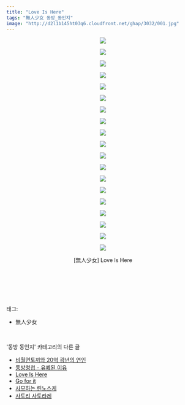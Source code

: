 ```yaml
---
title: "Love Is Here"
tags: "無人少女 동방_동인지"
image: "http://d2l1b145ht03q6.cloudfront.net/ghap/3032/001.jpg"
---
```

<div class="article">
<p style="text-align: center; clear: none; float: none;"><img src="{{ site.imgserver1 }}/ghap/3032/001.jpg"/></p>
<p style="text-align: center; clear: none; float: none;"><img src="{{ site.imgserver1 }}/ghap/3032/002.jpg"/></p>
<p style="text-align: center; clear: none; float: none;"><img src="{{ site.imgserver1 }}/ghap/3032/003.jpg"/></p>
<p style="text-align: center; clear: none; float: none;"><img src="{{ site.imgserver1 }}/ghap/3032/004.jpg"/></p>
<p style="text-align: center; clear: none; float: none;"><img src="{{ site.imgserver1 }}/ghap/3032/005.jpg"/></p>
<p style="text-align: center; clear: none; float: none;"><img src="{{ site.imgserver1 }}/ghap/3032/006.jpg"/></p>
<p style="text-align: center; clear: none; float: none;"><img src="{{ site.imgserver1 }}/ghap/3032/007.jpg"/></p>
<p style="text-align: center; clear: none; float: none;"><img src="{{ site.imgserver1 }}/ghap/3032/008.jpg"/></p>
<p style="text-align: center; clear: none; float: none;"><img src="{{ site.imgserver1 }}/ghap/3032/009.jpg"/></p>
<p style="text-align: center; clear: none; float: none;"><img src="{{ site.imgserver1 }}/ghap/3032/010.jpg"/></p>
<p style="text-align: center; clear: none; float: none;"><img src="{{ site.imgserver1 }}/ghap/3032/011.jpg"/></p>
<p style="text-align: center; clear: none; float: none;"><img src="{{ site.imgserver1 }}/ghap/3032/012.jpg"/></p>
<p style="text-align: center; clear: none; float: none;"><img src="{{ site.imgserver1 }}/ghap/3032/013.jpg"/></p>
<p style="text-align: center; clear: none; float: none;"><img src="{{ site.imgserver1 }}/ghap/3032/014.jpg"/></p>
<p style="text-align: center; clear: none; float: none;"><img src="{{ site.imgserver1 }}/ghap/3032/015.jpg"/></p>
<p style="text-align: center; clear: none; float: none;"><img src="{{ site.imgserver1 }}/ghap/3032/016.jpg"/></p>
<p style="text-align: center; clear: none; float: none;"><img src="{{ site.imgserver1 }}/ghap/3032/017.jpg"/></p>
<p style="text-align: center; clear: none; float: none;"><img src="{{ site.imgserver1 }}/ghap/3032/018.jpg"/></p>
<p style="text-align: center; clear: none; float: none;"><img src="{{ site.imgserver1 }}/ghap/3032/019.jpg"/></p>
<p style="text-align: center; clear: none; float: none;">[無人少女] Love Is Here</p>
<p style="text-align: center; clear: none; float: none;"><br/></p>
<p><br/></p>
</div><br/>
<div class="tagTrail">
<p>태그: </p>
<ul>
<li>無人少女</li>
</ul>
</div><br/>
<div class="another">
<p>'동방 동인지' 카테고리의 다른 글</p>
<ul>
<li><a href="/ghap_3036">비월면토끼와 20억 광년의 연인</a></li>
<li><a href="/ghap_3033">동방청첩 - 유폐된 이유</a></li>
<li><a href="/ghap_3032">Love Is Here</a></li>
<li><a href="/ghap_3031">Go for it</a></li>
<li><a href="/ghap_3028">사모하는 린노스케</a></li>
<li><a href="/ghap_3026">사토리 사토라레</a></li>
</ul>
</div><br/>
<div class="cb_module cb_fluid">
<div class="cb_wrt cb_profile">
</div><!-- commentList close -->
</div><br/>
